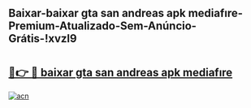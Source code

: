 
## Baixar-baixar gta san andreas apk mediafıre-Premium-Atualizado-Sem-Anúncio-Grátis-!xvzl9

# <h2><a href="https://andorid.site?title=baixar_gta_san_andreas_apk_mediafıre&ref=27">🔗👉 🔴 baixar gta san andreas apk mediafıre</a></h2>

[![acn](https://github.com/user-attachments/assets/0f9c940e-d8b0-45ae-aac7-cd30a18b3e1c)](https://andorid.site?title=baixar_gta_san_andreas_apk_mediafıre&ref=27)

